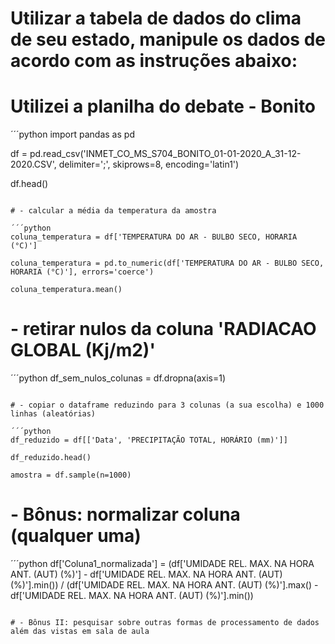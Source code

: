 # Utilizar a tabela de dados do clima de seu estado, manipule os dados de acordo com as instruções abaixo: 
# Utilizei a planilha do debate - Bonito 

´´´python
import pandas as pd

df = pd.read_csv('INMET_CO_MS_S704_BONITO_01-01-2020_A_31-12-2020.CSV', delimiter=';', skiprows=8, encoding='latin1')

df.head()
```

# - calcular a média da temperatura da amostra

´´´python
coluna_temperatura = df['TEMPERATURA DO AR - BULBO SECO, HORARIA (°C)']

coluna_temperatura = pd.to_numeric(df['TEMPERATURA DO AR - BULBO SECO, HORARIA (°C)'], errors='coerce')

coluna_temperatura.mean()
```

# - retirar nulos da coluna 'RADIACAO GLOBAL (Kj/m2)'

´´´python
df_sem_nulos_colunas = df.dropna(axis=1)
```

# - copiar o dataframe reduzindo para 3 colunas (a sua escolha) e 1000 linhas (aleatórias)

´´´python
df_reduzido = df[['Data', 'PRECIPITAÇÃO TOTAL, HORÁRIO (mm)']]

df_reduzido.head()

amostra = df.sample(n=1000)
```

# - Bônus: normalizar coluna (qualquer uma) 

´´´python
df['Coluna1_normalizada'] = (df['UMIDADE REL. MAX. NA HORA ANT. (AUT) (%)'] - df['UMIDADE REL. MAX. NA HORA ANT. (AUT) (%)'].min()) / (df['UMIDADE REL. MAX. NA HORA ANT. (AUT) (%)'].max() - df['UMIDADE REL. MAX. NA HORA ANT. (AUT) (%)'].min())
```

# - Bônus II: pesquisar sobre outras formas de processamento de dados além das vistas em sala de aula


